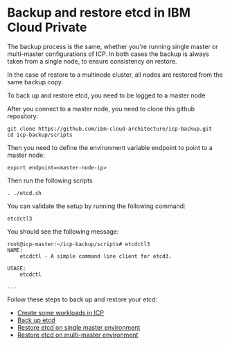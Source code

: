 # Backup and restore etcd in IBM Cloud Private

The backup process is the same, whether you're running single master or multi-master configurations of ICP.
In both cases the backup is always taken from a single node, to ensure consistency on restore.

In the case of restore to a multinode cluster, all nodes are restored from the same backup copy.

To back up and restore etcd, you need to be logged to a master node

After you connect to a master node, you need to clone this github repository:


```
git clone https://github.com/ibm-cloud-architecture/icp-backup.git
cd icp-backup/scripts
```

Then you need to define the environment variable endpoint to point to a master node:

```
export endpoint=<master-node-ip>
```

Then run the following scripts

```
. ./etcd.sh
```

You can validate the setup by running the following command:

```
etcdctl3
```

You should see the following message:

```
root@icp-master:~/icp-backup/scripts# etcdctl3
NAME:
	etcdctl - A simple command line client for etcd3.

USAGE:
	etcdctl

...
```

Follow these steps to back up and restore your etcd:

* [Create some workloads in ICP](etcd_workload.md)
* [Back up etcd](etcd_backup.md)
* [Restore etcd on single master environment](etcd_restore_single.md)
* [Restore etcd on multi-master environment](etcd_restore_multi.md)


